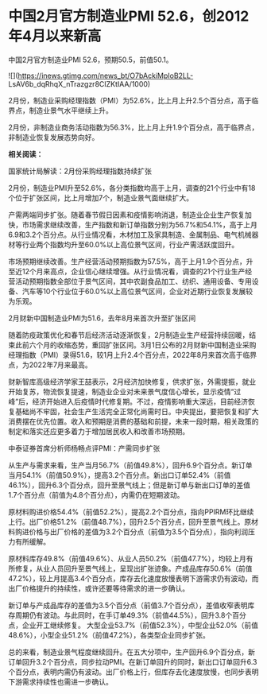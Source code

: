 # 中国2月官方制造业PMI 52.6，创2012年4月以来新高

中国2月官方制造业PMI 52.6，预期50.5，前值50.1。

![](https://inews.gtimg.com/news_bt/O7bAckiMpIoB2LL-
LsAV6b_dqRhqX_nTrazgzr8CIZKtIAA/1000)

2月份，制造业采购经理指数（PMI）为52.6%，比上月上升2.5个百分点，高于临界点，制造业景气水平继续上升。

2月份，非制造业商务活动指数为56.3%，比上月上升1.9个百分点，高于临界点，非制造业恢复发展态势向好。

**相关阅读：**

国家统计局解读：2月份采购经理指数持续扩张

2月份，制造业PMI升至52.6%，各分类指数均高于上月，调查的21个行业中有18个位于扩张区间，比上月增加7个，制造业景气面继续扩大。

产需两端同步扩张。随着春节假日因素和疫情影响消退，制造业企业生产恢复加快，市场需求继续改善，生产指数和新订单指数分别为56.7%和54.1%，高于上月6.9和3.2个百分点。从行业情况看，木材加工及家具制造、金属制品、电气机械器材等行业两个指数均升至60.0%以上高位景气区间，行业产需活跃度回升。

市场预期继续改善。生产经营活动预期指数为57.5%，高于上月1.9个百分点，升至近12个月来高点，企业信心继续增强。从行业情况看，调查的21个行业生产经营活动预期指数全部位于景气区间，其中农副食品加工、纺织、通用设备、专用设备、汽车等10个行业位于60.0%以上高位景气区间，企业对近期行业恢复发展较为乐观。

2月财新中国制造业PMI为51.6，去年8月来首次升至扩张区间

随着防疫政策优化和春节后经济活动逐渐恢复，2月制造业生产经营持续回暖，结束此前六个月的收缩态势，重回扩张区间。3月1日公布的2月财新中国制造业采购经理指数（PMI）录得51.6，较1月上升2.4个百分点，2022年8月来首次高于临界点，为2022年7月来最高。

财新智库高级经济学家王喆表示，2月经济加快修复，供求扩张，外需提振，就业开始复苏，物流恢复提速，制造业企业对未来景气度信心增长，显示疫情“过峰”后，经济开始进入后疫情时代修复期。不过，疫情影响重大深远，目前经济恢复基础尚不牢固，社会生产生活完全正常化尚需时日。中央提出，要把恢复和扩大消费摆在优先位置。收入和预期是消费的基础和前提，未来一段时期，相关政策的制定和落实还应更多着力于增加居民收入和改善市场预期。

中泰证券首席分析师杨畅点评PMI：产需同步扩张

从生产与需求来看，生产当月56.7%（前值49.8%），回升6.9个百分点。新订单当月54.1%（前值50.9%），提高3.2个百分点。新出口订单52.4%（前值46.1%），回升6.3个百分点，回升至景气线上；但是新订单与新出口订单的差值1.7个百分点（前值为4.8个百分点），内需仍在短期波动。

原材料购进价格54.4%（前值52.2%），提高2.2个百分点，指向PPIRM环比继续上行。出厂价格51.2%（前值48.7%），回升2.5个百分点，回升至景气线上。原材料购进价格与出厂价格的差值为3.2个百分点（前值为3.5个百分点），指向利润压力有所缓解。

原材料库存49.8%（前值49.6%）、从业人员50.2%（前值47.7%），均较上月有所修复，从业人员回升至景气线上，呈现出扩张迹象。产成品库存50.6%（前值47.2%），较上月提高3.4个百分点，库存去化速度放慢表明下游需求仍有波动，而出厂价格提升的持续性，或许还要等待需求的进一步确认。

新订单与产成品库存的差值为3.5个百分点（前值3.7个百分点），差值收窄表明库存周期仍有波动。与此同时，在手订单49.3%（前值44.5%），回升3.8个百分点，企业开工继续修复。
大型企业53.7%（前值52.3%），中型企业52.0%（前值48.6%），小型企业51.2%（前值47.2%），各类型企业同步扩张。

总的来看，制造业景气程度继续回升。在五大分项中，生产回升6.9个百分点，新订单回升3.2个百分点，同步拉动PMI。在新订单回升的同时，新出口订单回升6.3个百分点，表明内需仍有波动。出厂价格上行，但库存去化速度放慢，也同步表明下游需求持续性也需进一步确认。

